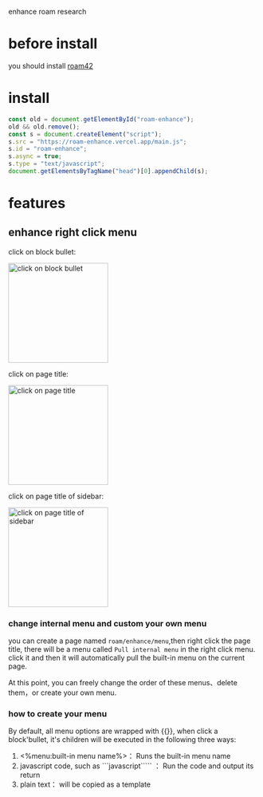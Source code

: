 enhance roam research

# before install

you should install [roam42](https://roamresearch.com/#/app/roamhacker/page/jI-X_cwaf)

# install

```js
const old = document.getElementById("roam-enhance");
old && old.remove();
const s = document.createElement("script");
s.src = "https://roam-enhance.vercel.app/main.js";
s.id = "roam-enhance";
s.async = true;
s.type = "text/javascript";
document.getElementsByTagName("head")[0].appendChild(s);
```

# features

## enhance right click menu

click on block bullet:

<img src="http://github.com/yoyooyooo/roam-enhance/blob/master/images/1.png?raw=true" width="200" alt="click on block bullet"/>

click on page title:

<img src="http://github.com/yoyooyooo/roam-enhance/blob/master/images/2.png?raw=true" width="200" alt="click on page title"/>

click on page title of sidebar:

<img src="http://github.com/yoyooyooo/roam-enhance/blob/master/images/3.png?raw=true" width="200" alt="click on page title of sidebar"/>

### change internal menu and custom your own menu
 
 you can create a page named `roam/enhance/menu`,then right click the page title, there will be a menu called `Pull internal menu` in the right click menu.
 click it and then it will automatically pull the built-in menu on the current page.
 
 At this point, you can freely change the order of these menus、delete them，or create your own menu.
 
### how to create your menu

By default, all menu options are wrapped with {{}}, when click a block'bullet, it's children will be executed in the following three ways:
1. <%menu:built-in menu name%>：
   Runs the built-in menu name
2. javascript code, such as ```javascript````` ：
   Run the code and output its return
3. plain text：
    will be copied as a template
